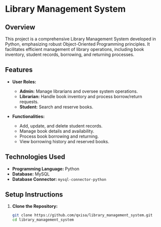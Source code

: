 # Library Management System

## Overview

This project is a comprehensive Library Management System developed in Python, emphasizing robust Object-Oriented Programming principles. It facilitates efficient management of library operations, including book inventory, student records, borrowing, and returning processes.

## Features

- **User Roles:**
  - **Admin:** Manage librarians and oversee system operations.
  - **Librarian:** Handle book inventory and process borrow/return requests.
  - **Student:** Search and reserve books.

- **Functionalities:**
  - Add, update, and delete student records.
  - Manage book details and availability.
  - Process book borrowing and returning.
  - View borrowing history and reserved books.

## Technologies Used

- **Programming Language:** Python
- **Database:** MySQL
- **Database Connector:** `mysql-connector-python`

## Setup Instructions

1. **Clone the Repository:**
   ```bash
   git clone https://github.com/qxisa/library_management_system.git
   cd library_management_system

